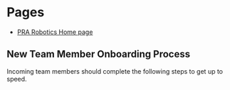 # Pages
* [PRA Robotics Home page](/)

## New Team Member Onboarding Process

Incoming team members should complete the following steps to get up to speed.
